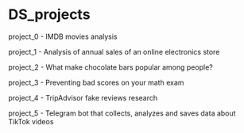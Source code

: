 # DS_projects


project_0 - IMDB movies analysis

project_1 - Analysis of annual sales of an online electronics store

project_2 - What make chocolate bars popular among people?

project_3 - Preventing bad scores on your math exam

project_4 - TripAdvisor fake reviews research

project_5 - Telegram bot that collects, analyzes and saves data about TikTok videos
